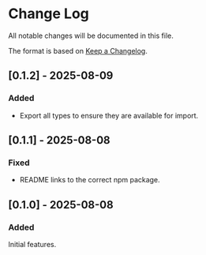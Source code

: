 # Change Log

All notable changes will be documented in this file.

The format is based on [Keep a Changelog](https://keepachangelog.com/en/1.1.0/).



## [0.1.2] - 2025-08-09

### Added

- Export all types to ensure they are available for import.



## [0.1.1] - 2025-08-08

### Fixed

- README links to the correct npm package.



## [0.1.0] - 2025-08-08

### Added

Initial features.

